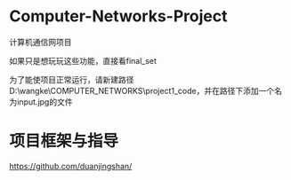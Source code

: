 # Computer-Networks-Project
计算机通信网项目

如果只是想玩玩这些功能，直接看final_set

为了能使项目正常运行，请新建路径D:\wangke\COMPUTER_NETWORKS\project1_code，并在路径下添加一个名为input.jpg的文件

# 项目框架与指导
https://github.com/duanjingshan/
